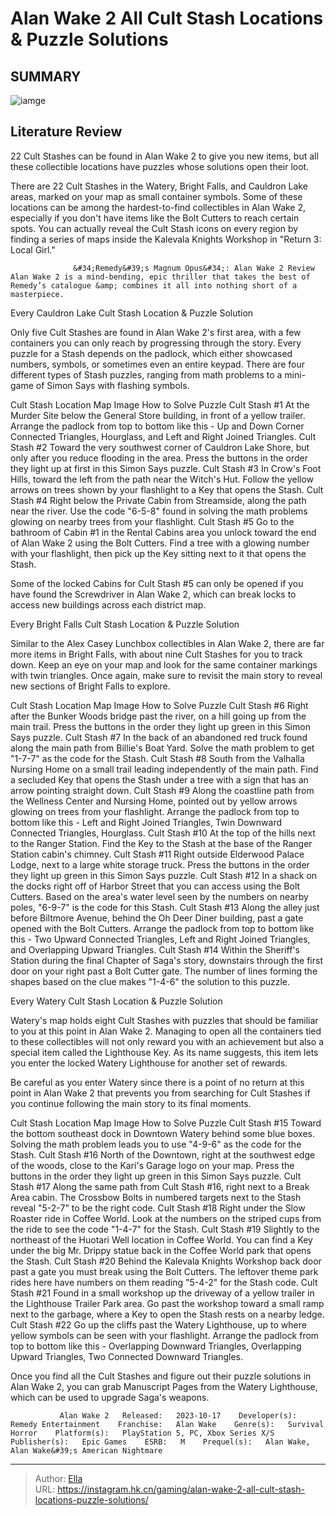 # Alan Wake 2 All Cult Stash Locations &amp; Puzzle Solutions


## SUMMARY 

![iamge](https://static1.srcdn.com/wordpress/wp-content/uploads/2023/11/alan-wake-2-all-cult-stash-locations-puzzle-solutions.jpg)

## Literature Review

22 Cult Stashes can be found in Alan Wake 2 to give you new items, but all these collectible locations have puzzles whose solutions open their loot.





There are 22 Cult Stashes in the Watery, Bright Falls, and Cauldron Lake areas, marked on your map as small container symbols. Some of these locations can be among the hardest-to-find collectibles in Alan Wake 2, especially if you don&#39;t have items like the Bolt Cutters to reach certain spots. You can actually reveal the Cult Stash icons on every region by finding a series of maps inside the Kalevala Knights Workshop in &#34;Return 3: Local Girl.&#34;




                  &#34;Remedy&#39;s Magnum Opus&#34;: Alan Wake 2 Review   Alan Wake 2 is a mind-bending, epic thriller that takes the best of Remedy’s catalogue &amp; combines it all into nothing short of a masterpiece.    


 Every Cauldron Lake Cult Stash Location &amp; Puzzle Solution 
          

Only five Cult Stashes are found in Alan Wake 2&#39;s first area, with a few containers you can only reach by progressing through the story. Every puzzle for a Stash depends on the padlock, which either showcased numbers, symbols, or sometimes even an entire keypad. There are four different types of Stash puzzles, ranging from math problems to a mini-game of Simon Says with flashing symbols.

  Cult Stash   Location   Map Image   How to Solve Puzzle    Cult Stash #1   At the Murder Site below the General Store building, in front of a yellow trailer.                          Arrange the padlock from top to bottom like this - Up and Down Corner Connected Triangles, Hourglass, and Left and Right Joined Triangles.    Cult Stash #2   Toward the very southwest corner of Cauldron Lake Shore, but only after you reduce flooding in the area.                          Press the buttons in the order they light up at first in this Simon Says puzzle.    Cult Stash #3   In Crow&#39;s Foot Hills, toward the left from the path near the Witch&#39;s Hut.                          Follow the yellow arrows on trees shown by your flashlight to a Key that opens the Stash.    Cult Stash #4   Right below the Private Cabin from Streamside, along the path near the river.                          Use the code &#34;6-5-8&#34; found in solving the math problems glowing on nearby trees from your flashlight.    Cult Stash #5   Go to the bathroom of Cabin #1 in the Rental Cabins area you unlock toward the end of Alan Wake 2 using the Bolt Cutters.                          Find a tree with a glowing number with your flashlight, then pick up the Key sitting next to it that opens the Stash.   








Some of the locked Cabins for Cult Stash #5 can only be opened if you have found the Screwdriver in Alan Wake 2, which can break locks to access new buildings across each district map.






 Every Bright Falls Cult Stash Location &amp; Puzzle Solution 
          

Similar to the Alex Casey Lunchbox collectibles in Alan Wake 2, there are far more items in Bright Falls, with about nine Cult Stashes for you to track down. Keep an eye on your map and look for the same container markings with twin triangles. Once again, make sure to revisit the main story to reveal new sections of Bright Falls to explore.

  Cult Stash   Location   Map Image   How to Solve Puzzle    Cult Stash #6   Right after the Bunker Woods bridge past the river, on a hill going up from the main trail.                          Press the buttons in the order they light up green in this Simon Says puzzle.    Cult Stash #7   In the back of an abandoned red truck found along the main path from Billie&#39;s Boat Yard.                          Solve the math problem to get &#34;1-7-7&#34; as the code for the Stash.    Cult Stash #8   South from the Valhalla Nursing Home on a small trail leading independently of the main path.                          Find a secluded Key that opens the Stash under a tree with a sign that has an arrow pointing straight down.    Cult Stash #9   Along the coastline path from the Wellness Center and Nursing Home, pointed out by yellow arrows glowing on trees from your flashlight.                          Arrange the padlock from top to bottom like this - Left and Right Joined Triangles, Twin Downward Connected Triangles, Hourglass.    Cult Stash #10   At the top of the hills next to the Ranger Station.                          Find the Key to the Stash at the base of the Ranger Station cabin&#39;s chimney.    Cult Stash #11   Right outside Elderwood Palace Lodge, next to a large white storage truck.                          Press the buttons in the order they light up green in this Simon Says puzzle.    Cult Stash #12   In a shack on the docks right off of Harbor Street that you can access using the Bolt Cutters.                          Based on the area&#39;s water level seen by the numbers on nearby poles, &#34;6-9-7&#34; is the code for this Stash.    Cult Stash #13   Along the alley just before Biltmore Avenue, behind the Oh Deer Diner building, past a gate opened with the Bolt Cutters.                          Arrange the padlock from top to bottom like this - Two Upward Connected Triangles, Left and Right Joined Triangles, and Overlapping Upward Triangles.    Cult Stash #14   Within the Sheriff&#39;s Station during the final Chapter of Saga&#39;s story, downstairs through the first door on your right past a Bolt Cutter gate.                          The number of lines forming the shapes based on the clue makes &#34;1-4-6&#34; the solution to this puzzle.   








 Every Watery Cult Stash Location &amp; Puzzle Solution 
          

Watery&#39;s map holds eight Cult Stashes with puzzles that should be familiar to you at this point in Alan Wake 2. Managing to open all the containers tied to these collectibles will not only reward you with an achievement but also a special item called the Lighthouse Key. As its name suggests, this item lets you enter the locked Watery Lighthouse for another set of rewards.



Be careful as you enter Watery since there is a point of no return at this point in Alan Wake 2 that prevents you from searching for Cult Stashes if you continue following the main story to its final moments.




  Cult Stash   Location   Map Image   How to Solve Puzzle    Cult Stash #15   Toward the bottom southeast dock in Downtown Watery behind some blue boxes.                          Solving the math problem leads you to use &#34;4-9-6&#34; as the code for the Stash.    Cult Stash #16   North of the Downtown, right at the southwest edge of the woods, close to the Kari&#39;s Garage logo on your map.                          Press the buttons in the order they light up green in this Simon Says puzzle.    Cult Stash #17   Along the same path from Cult Stash #16, right next to a Break Area cabin.                          The Crossbow Bolts in numbered targets next to the Stash reveal &#34;5-2-7&#34; to be the right code.    Cult Stash #18   Right under the Slow Roaster ride in Coffee World.                          Look at the numbers on the striped cups from the ride to see the code &#34;1-4-7&#34; for the Stash.    Cult Stash #19   Slightly to the northeast of the Huotari Well location in Coffee World.                          You can find a Key under the big Mr. Drippy statue back in the Coffee World park that opens the Stash.    Cult Stash #20   Behind the Kalevala Knights Workshop back door past a gate you must break using the Bolt Cutters.                          The leftover theme park rides here have numbers on them reading &#34;5-4-2&#34; for the Stash code.    Cult Stash #21   Found in a small workshop up the driveway of a yellow trailer in the Lighthouse Trailer Park area.                          Go past the workshop toward a small ramp next to the garbage, where a Key to open the Stash rests on a nearby ledge.    Cult Stash #22   Go up the cliffs past the Watery Lighthouse, up to where yellow symbols can be seen with your flashlight.                          Arrange the padlock from top to bottom like this - Overlapping Downward Triangles, Overlapping Upward Triangles, Two Connected Downward Triangles.   






Once you find all the Cult Stashes and figure out their puzzle solutions in Alan Wake 2, you can grab Manuscript Pages from the Watery Lighthouse, which can be used to upgrade Saga&#39;s weapons.

               Alan Wake 2   Released:   2023-10-17    Developer(s):   Remedy Entertainment    Franchise:   Alan Wake    Genre(s):   Survival Horror    Platform(s):   PlayStation 5, PC, Xbox Series X/S    Publisher(s):   Epic Games    ESRB:   M    Prequel(s):   Alan Wake, Alan Wake&#39;s American Nightmare      

---

> Author: [Ella](https://instagram.hk.cn/)  
> URL: https://instagram.hk.cn/gaming/alan-wake-2-all-cult-stash-locations-puzzle-solutions/  

